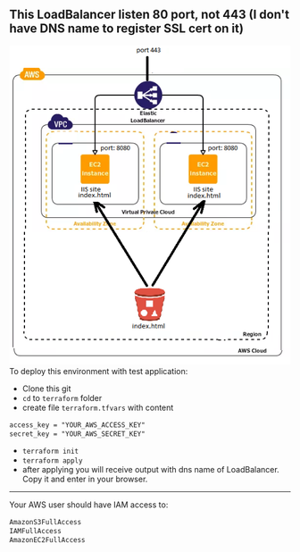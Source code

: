 This LoadBalancer listen 80 port, not 443 (I don't have DNS name to register SSL cert on it)
-------------------------------
![picture](images/schema.png)
To deploy this environment with test application:

- Clone this git
- ```cd``` to ```terraform``` folder
- create file ```terraform.tfvars``` with content
```
access_key = "YOUR_AWS_ACCESS_KEY"
secret_key = "YOUR_AWS_SECRET_KEY"
```
- ```terraform init```
- ```terraform apply```
- after applying you will receive output with dns name of LoadBalancer. Copy it and enter in your browser.

-------------------------------------------
Your AWS user should have IAM access to:
```
AmazonS3FullAccess
IAMFullAccess
AmazonEC2FullAccess
```